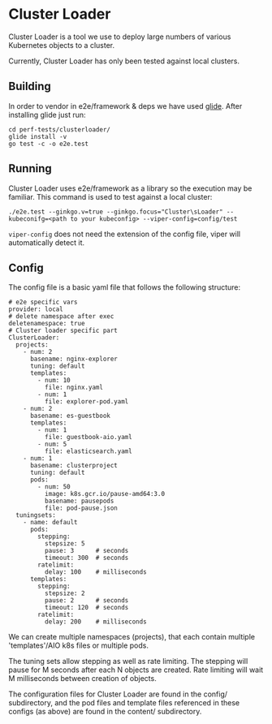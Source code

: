# Cluster Loader

Cluster Loader is a tool we use to deploy large numbers of various Kubernetes objects to a cluster. 

Currently, Cluster Loader has only been tested against local clusters.

## Building
In order to vendor in e2e/framework & deps we have used [glide](https://github.com/Masterminds/glide).
After installing glide just run:
```
cd perf-tests/clusterloader/
glide install -v
go test -c -o e2e.test
```

## Running
Cluster Loader uses e2e/framework as a library so the execution may be familiar. This command is used to test against a local cluster:
```
./e2e.test --ginkgo.v=true --ginkgo.focus="Cluster\sLoader" --kubeconifg=<path to your kubeconfig> --viper-config=config/test
```
`viper-config` does not need the extension of the config file, viper will automatically detect it.


## Config

The config file is a basic yaml file that follows the following structure:

```
# e2e specific vars
provider: local
# delete namespace after exec 
deletenamespace: true
# Cluster loader specific part
ClusterLoader:
  projects:
    - num: 2
      basename: nginx-explorer
      tuning: default
      templates:
        - num: 10
          file: nginx.yaml
        - num: 1
          file: explorer-pod.yaml
    - num: 2
      basename: es-guestbook
      templates:
        - num: 1
          file: guestbook-aio.yaml
        - num: 5
          file: elasticsearch.yaml
    - num: 1
      basename: clusterproject
      tuning: default
      pods:
        - num: 50
          image: k8s.gcr.io/pause-amd64:3.0
          basename: pausepods
          file: pod-pause.json
  tuningsets:
    - name: default
      pods:
        stepping:
          stepsize: 5
          pause: 3      # seconds
          timeout: 300  # seconds
        ratelimit:
          delay: 100    # milliseconds
      templates:
        stepping:
          stepsize: 2
          pause: 2      # seconds
          timeout: 120  # seconds
        ratelimit:
          delay: 200    # milliseconds
```

We can create multiple namespaces (projects), that each contain multiple 'templates'/AIO k8s files or multiple pods.

The tuning sets allow stepping as well as rate limiting. The stepping will pause for M seconds after each N objects are created. Rate limiting will wait M milliseconds between creation of objects.

The configuration files for Cluster Loader are found in the config/ subdirectory, and the pod files and template files referenced in these configs (as above) are found in the content/ subdirectory.
